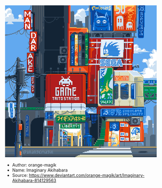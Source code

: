 ![chairlord](https://raw.githubusercontent.com/narke/PixelArtCollection/master/O/orange-magik/Imaginary_Akihabara.png)

- Author: orange-magik
- Name: Imaginary Akihabara
- Source: https://www.deviantart.com/orange-magik/art/Imaginary-Akihabara-814129563
